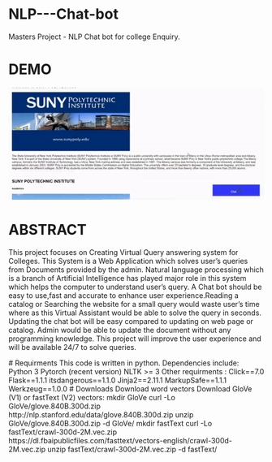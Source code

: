 # NLP---Chat-bot
Masters Project - NLP Chat bot for college Enquiry.
# DEMO
<img src="demo.gif" alt="">
<h1> ABSTRACT </h1>
<p> This project focuses on Creating Virtual Query answering system for Colleges. This
System is a Web Application which solves user’s queries from Documents provided by the
admin. Natural language processing which is a branch of Artificial Intelligence has played
major role in this system which helps the computer to understand user’s query. A Chat
bot should be easy to use,fast and accurate to enhance user experience.Reading a catalog
or Searching the website for a small query would waste user’s time where as this Virtual
Assistant would be able to solve the query in seconds. Updating the chat bot will be easy
compared to updating on web page or catalog. Admin would be able to update the document
without any programming knowledge. This project will improve the user experience and will
be available 24/7 to solve queries. </p>
# Requirments
This code is written in python. Dependencies include:
Python 3
Pytorch (recent version)
NLTK >= 3
Other requirments : 
Click==7.0
Flask==1.1.1
itsdangerous==1.1.0
Jinja2==2.11.1
MarkupSafe==1.1.1
Werkzeug==1.0.0
# Downloads 
Download word vectors
Download GloVe (V1) or fastText (V2) vectors:
<prep>mkdir GloVe
curl -Lo GloVe/glove.840B.300d.zip http://nlp.stanford.edu/data/glove.840B.300d.zip
unzip GloVe/glove.840B.300d.zip -d GloVe/
mkdir fastText
curl -Lo fastText/crawl-300d-2M.vec.zip https://dl.fbaipublicfiles.com/fasttext/vectors-english/crawl-300d-2M.vec.zip
unzip fastText/crawl-300d-2M.vec.zip -d fastText/</prep>
